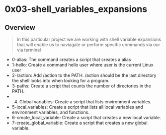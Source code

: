 # 0x03-shell_variables_expansions
## Overview
> In this particular project we are working with shell variable expansions that will enable us to naviagate or perform specific commands via our via terminal
* 0-alias: The command creates a script that creates a alias
* 1-hello: Create a command hello user where user is the current Linux user
* 2-/action: Add /action to the PATH. /action should be the last directory the shell looks into when looking for a program.
* 3-paths: Create a script that counts the number of directories in the PATH.
* 4. Global variables: Create a script that lists environment variables.
* 5-local_variables: Create a script that lists all local variables and environment variables, and functions.
* 6-create_local_variable: Create a script that creates a new local variable.
* 7-create_global_variable: Create a script that creates a new global variable. 
